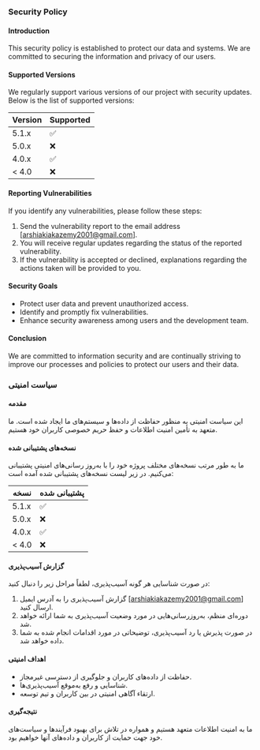 ### Security Policy

#### Introduction
This security policy is established to protect our data and systems. We are committed to securing the information and privacy of our users.

#### Supported Versions
We regularly support various versions of our project with security updates. Below is the list of supported versions:

| Version | Supported |
|---------|-----------|
| 5.1.x   | ✅         |
| 5.0.x   | ❌         |
| 4.0.x   | ✅         |
| < 4.0   | ❌         |

#### Reporting Vulnerabilities
If you identify any vulnerabilities, please follow these steps:

1. Send the vulnerability report to the email address [arshiakiakazemy2001@gmail.com].
2. You will receive regular updates regarding the status of the reported vulnerability.
3. If the vulnerability is accepted or declined, explanations regarding the actions taken will be provided to you.

#### Security Goals
- Protect user data and prevent unauthorized access.
- Identify and promptly fix vulnerabilities.
- Enhance security awareness among users and the development team.

#### Conclusion
We are committed to information security and are continually striving to improve our processes and policies to protect our users and their data.


### سیاست امنیتی

#### مقدمه
این سیاست امنیتی به منظور حفاظت از داده‌ها و سیستم‌های ما ایجاد شده است. ما متعهد به تأمین امنیت اطلاعات و حفظ حریم خصوصی کاربران خود هستیم.

#### نسخه‌های پشتیبانی شده
ما به طور مرتب نسخه‌های مختلف پروژه خود را با به‌روز رسانی‌های امنیتی پشتیبانی می‌کنیم. در زیر لیست نسخه‌های پشتیبانی شده آمده است:

| نسخه   | پشتیبانی شده |
|--------|---------------|
| 5.1.x  | ✅             |
| 5.0.x  | ❌             |
| 4.0.x  | ✅             |
| < 4.0  | ❌             |

#### گزارش آسیب‌پذیری
در صورت شناسایی هر گونه آسیب‌پذیری، لطفاً مراحل زیر را دنبال کنید:

1. گزارش آسیب‌پذیری را به آدرس ایمیل [arshiakiakazemy2001@gmail.com] ارسال کنید.
2. دوره‌ای منظم، به‌روزرسانی‌هایی در مورد وضعیت آسیب‌پذیری به شما ارائه خواهد شد.
3. در صورت پذیرش یا رد آسیب‌پذیری، توضیحاتی در مورد اقدامات انجام شده به شما داده خواهد شد.

#### اهداف امنیتی
- حفاظت از داده‌های کاربران و جلوگیری از دسترسی غیرمجاز.
- شناسایی و رفع به‌موقع آسیب‌پذیری‌ها.
- ارتقاء آگاهی امنیتی در بین کاربران و تیم توسعه.

#### نتیجه‌گیری
ما به امنیت اطلاعات متعهد هستیم و همواره در تلاش برای بهبود فرآیندها و سیاست‌های خود جهت حمایت از کاربران و داده‌های آنها خواهیم بود.

